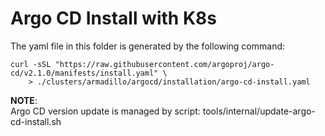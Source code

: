 # Argo CD Install with K8s

The yaml file in this folder is generated by the following command:

    curl -sSL "https://raw.githubusercontent.com/argoproj/argo-cd/v2.1.0/manifests/install.yaml" \
        > ./clusters/armadillo/argocd/installation/argo-cd-install.yaml

**NOTE**:  
Argo CD version update is managed by script: tools/internal/update-argo-cd-install.sh
